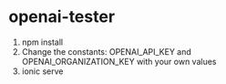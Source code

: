# openai-tester

1. npm install
2. Change the constants: OPENAI_API_KEY and OPENAI_ORGANIZATION_KEY with your own values
3. ionic serve
